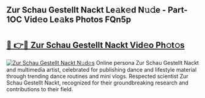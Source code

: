 ## Zur Schau Gestellt Nackt Le𝚊k𝚎d N𝚞𝚍e - Part-1OC Vid𝚎o Le𝚊ks Photos FQn5p

# <h2><a href="http://fb00dc.evod.top/?m=Zur+Schau+Gestellt+Nackt">🔗 👉🔴 Zur Schau Gestellt Nackt Vid𝚎o Ph𝚘t𝚘s</a></h2>

[![Zur Schau Gestellt Nackt N𝚞d𝚎s](https://i.imgur.com/8V9OHl7.gif)](http://fb00dc.evod.top/?m=Zur+Schau+Gestellt+Nackt)
Online persona Zur Schau Gestellt Nackt and multimedia artist, celebrated for publishing dance and lifestyle material through trending dance routines and mini vlogs. Respected scientist Zur Schau Gestellt Nackt, recognized for their groundbreaking research and contributions to their field. 
